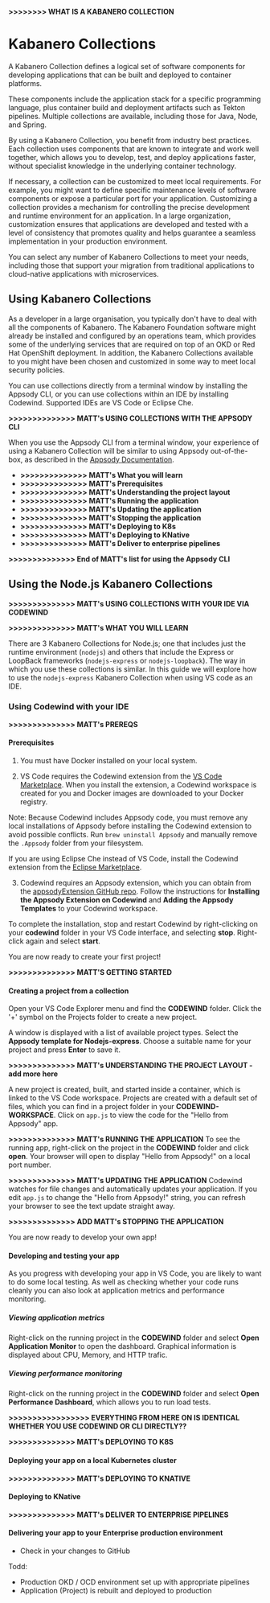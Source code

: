 
**>>>>>>>> WHAT IS A KABANERO COLLECTION**

# Kabanero Collections

A Kabanero Collection defines a logical set of software components for developing applications that can be built and deployed to container platforms.

These components include the application stack for a specific programming language, plus container build and deployment artifacts such as Tekton pipelines. Multiple collections are available, including those for Java, Node, and Spring.

By using a Kabanero Collection, you benefit from industry best practices. Each collection uses components that are known to integrate and work well together, which allows you to develop, test, and deploy applications faster, without specialist knowledge in the underlying container technology.

If necessary, a collection can be customized to meet local requirements. For example, you might want to define specific maintenance levels of software components or expose a particular port for your application. Customizing a collection provides a mechanism for controlling the precise development and runtime environment for an application. In a large organization, customization ensures that applications are developed and tested with a level of consistency that promotes quality and helps guarantee a seamless implementation in your production environment.

You can select any number of Kabanero Collections to meet your needs, including those that support your migration from traditional applications to cloud-native applications with microservices.

## Using Kabanero Collections

As a developer in a large organisation, you typically don't have to deal with all the components of Kabanero. The Kabanero Foundation software might already be installed and configured by an operations team, which provides some of the underlying services that are required on top of an OKD or Red Hat OpenShift deployment. In addition, the Kabanero Collections available to you might have been chosen and customized in some way to meet local security policies.

You can use collections directly from a terminal window by installing the Appsody CLI, or you can use collections within an IDE by installing Codewind. Supported IDEs are VS Code or Eclipse Che.


**>>>>>>>>>>>>>> MATT's USING COLLECTIONS WITH THE APPSODY CLI**

 When you use the Appsody CLI from a terminal window, your experience of using a Kabanero Collection will be similar to using Appsody out-of-the-box, as described in the [Appsody Documentation](https://appsody.dev/docs).

- **>>>>>>>>>>>>>> MATT's What you will learn**
- **>>>>>>>>>>>>>> MATT's Prerequisites**
- **>>>>>>>>>>>>>> MATT's Understanding the project layout**
- **>>>>>>>>>>>>>> MATT's Running the application**
- **>>>>>>>>>>>>>> MATT's Updating the application**
- **>>>>>>>>>>>>>> MATT's Stopping the application**
- **>>>>>>>>>>>>>> MATT's Deploying to K8s**
- **>>>>>>>>>>>>>> MATT's Deploying to KNative**
- **>>>>>>>>>>>>>> MATT's Deliver to enterprise pipelines**

**>>>>>>>>>>>>>> End of MATT's list for using the Appsody CLI**



## Using the Node.js Kabanero Collections

**>>>>>>>>>>>>>> MATT's USING COLLECTIONS WITH YOUR IDE VIA CODEWIND**

**>>>>>>>>>>>>>> MATT's WHAT YOU WILL LEARN**

There are 3 Kabanero Collections for Node.js; one that includes just the runtime environment (`nodejs`) and others that include the Express or LoopBack frameworks (`nodejs-express` or `nodejs-loopback`). The way in which you use these collections is similar. In this guide we will explore how to use the `nodejs-express` Kabanero Collection when using VS code as an IDE.

### Using Codewind with your IDE



**>>>>>>>>>>>>>> MATT's PREREQS**

#### Prerequisites

1) You must have Docker installed on your local system.

2) VS Code requires the Codewind extension from the [VS Code Marketplace](https://marketplace.visualstudio.com/items?itemName=IBM.codewind). When you install the extension, a Codewind workspace is created for you and Docker images are downloaded to your Docker registry.

Note: Because Codewind includes Appsody code, you must remove any local installations of Appsody before installing the Codewind extension to avoid possible conflicts. Run `brew uninstall Appsody` and manually remove the `.Appsody` folder from your filesystem.

If you are using Eclipse Che instead of VS Code, install the Codewind extension from the [Eclipse Marketplace](https://marketplace.eclipse.org/content/codewind).

3) Codewind requires an Appsody extension, which you can obtain from the [appsodyExtension GitHub repo](https://github.com/kabanero-io/appsodyExtension). Follow the instructions for **Installing the Appsody Extension on Codewind** and **Adding the Appsody Templates** to your Codewind workspace.

To complete the installation, stop and restart Codewind by right-clicking on your **codewind** folder in your VS Code interface, and selecting **stop**. Right-click again and select **start**.

You are now ready to create your first project!

**>>>>>>>>>>>>>> MATT'S GETTING STARTED**

#### Creating a project from a collection

Open your VS Code Explorer menu and find the **CODEWIND** folder. Click the '+' symbol on the Projects folder to create a new project.

A window is displayed with a list of available project types. Select the **Appsody template for Nodejs-express**. Choose a suitable name for your project and press **Enter** to save it.

<!--NOTE: In a large organisation, you might be given a specific location for choosing your development stack. These stacks might be customized to meet local requirements.-->

**>>>>>>>>>>>>>> MATT's UNDERSTANDING THE PROJECT LAYOUT - add more here**

A new project is created, built, and started inside a container, which is linked to the VS Code workspace. Projects are created with a default set of files, which you can find in a project folder in your **CODEWIND-WORKSPACE**. Click on `app.js` to view the code for the "Hello from Appsody" app.

**>>>>>>>>>>>>>> MATT's RUNNING THE APPLICATION**
To see the running app, right-click on the project in the **CODEWIND** folder and click **open**. Your browser will open to display "Hello from Appsody!" on a local port number.

**>>>>>>>>>>>>>> MATT's UPDATING THE APPLICATION**
Codewind watches for file changes and automatically updates your application. If you edit `app.js` to change the "Hello from Appsody!" string, you can refresh your browser to see the text update straight away.

**>>>>>>>>>>>>>> ADD MATT's STOPPING THE APPLICATION**


You are now ready to develop your own app!

#### Developing and testing your app

As you progress with developing your app in VS Code, you are likely to want to do some local testing. As well as checking whether your code runs cleanly you can also look at application metrics and performance monitoring.

##### Viewing application metrics

Right-click on the running project in the **CODEWIND** folder and select **Open Application Monitor** to open the  dashboard. Graphical information is displayed about CPU, Memory, and HTTP trafic.

##### Viewing performance monitoring

Right-click on the running project in the **CODEWIND** folder and select **Open Performance Dashboard**, which allows you to run load tests.

**>>>>>>>>>>>>>>>>> EVERYTHING FROM HERE ON IS IDENTICAL WHETHER YOU USE CODEWIND OR CLI DIRECTLY??**

**>>>>>>>>>>>>>> MATT's DEPLOYING TO K8S**
#### Deploying your app on a local Kubernetes cluster

**>>>>>>>>>>>>>> MATT's DEPLOYING TO KNATIVE**
#### Deploying to KNative

**>>>>>>>>>>>>>> MATT's DELIVER TO ENTERPRISE PIPELINES**
#### Delivering your app to your Enterprise production environment

- Check in your changes to GitHub

Todd:
- Production OKD / OCD environment set up with appropriate pipelines
- Application (Project) is rebuilt and deployed to production
